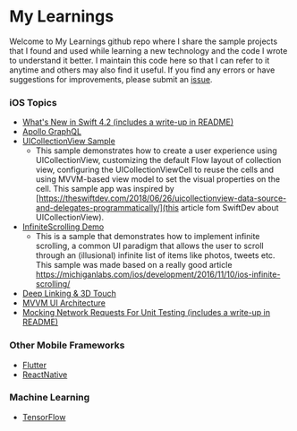 # My Learnings

Welcome to My Learnings github repo where I share the sample projects that I found and used while learning a new technology and the code I wrote to understand it better. I maintain this code here so that I can refer to it anytime and others may also find it useful. If you find any errors or have suggestions for improvements, please submit an [issue](https://github.com/annjose/my-learnings/issues).

### iOS Topics
* [What's New in Swift 4.2 (includes a write-up in README)](https://github.com/annjose/my-learnings/tree/master/Swift4.2)
* [Apollo GraphQL](https://github.com/annjose/my-learnings/tree/master/apollo-graphql)
* [UICollectionView Sample](https://github.com/annjose/my-learnings/tree/master/CollectionViewSample)
  * This sample demonstrates how to create a user experience using UICollectionView, customizing the default Flow layout of collection view, configuring the UICollectionViewCell to reuse the cells and using MVVM-based view model to set the visual properties on the cell. This sample app was inspired by [https://theswiftdev.com/2018/06/26/uicollectionview-data-source-and-delegates-programmatically/](this article fom SwiftDev about UICollectionView).
* [InfiniteScrolling Demo](https://github.com/annjose/my-learnings/tree/master/InfiniteScrolling)
  * This is a sample that demonstrates how to implement infinite scrolling, a common UI paradigm that allows the user to scroll through an (illusional) infinite list of items like photos, tweets etc. This sample was made based on a really good article https://michiganlabs.com/ios/development/2016/11/10/ios-infinite-scrolling/
* [Deep Linking & 3D Touch](https://github.com/annjose/my-learnings/tree/master/DeepLinking3DTouch)
* [MVVM UI Architecture](https://github.com/annjose/my-learnings/tree/master/mvvm-ios)
* [Mocking Network Requests For Unit Testing (includes a write-up in README)](https://github.com/annjose/my-learnings/tree/master/URLSessionMockerSample)

### Other Mobile Frameworks
* [Flutter](https://github.com/annjose/my-learnings/tree/master/flutter/Examples/hello_flutter)
* [ReactNative](https://github.com/annjose/my-learnings/tree/master/ReactNative)

### Machine Learning
* [TensorFlow](https://github.com/annjose/my-learnings/tree/master/tensorflow)
